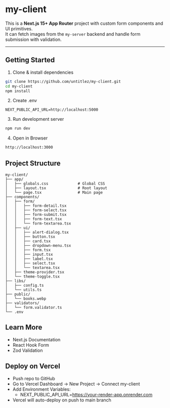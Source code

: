 # my-client

This is a **Next.js 15+ App Router** project with custom form components and UI primitives.  
It can fetch images from the `my-server` backend and handle form submission with validation.

---

## Getting Started

1. Clone & install dependencies

```bash
git clone https://github.com/untitlez/my-client.git
cd my-client
npm install
```

2. Create .env

```env
NEXT_PUBLIC_API_URL=http://localhost:5000
```

3. Run development server

```bash
npm run dev
```

4. Open in Browser

```bash
http://localhost:3000
```

## Project Structure

```plaintext
my-client/
├── app/
│   ├── globals.css             # Global CSS
│   ├── layout.tsx              # Root layout
│   └── page.tsx                # Main page
├── components/
│   ├── form/
│   │   ├── form-detail.tsx
│   │   ├── form-select.tsx
│   │   ├── form-submit.tsx
│   │   ├── form-text.tsx
│   │   └── form-textarea.tsx
│   ├── ui/
│   │   ├── alert-dialog.tsx
│   │   ├── button.tsx
│   │   ├── card.tsx
│   │   ├── dropdown-menu.tsx
│   │   ├── form.tsx
│   │   ├── input.tsx
│   │   ├── label.tsx
│   │   ├── select.tsx
│   │   └── textarea.tsx
│   ├── theme-provider.tsx
│   └── theme-toggle.tsx
├── libs/
│   ├── config.ts
│   └── utils.ts
├── public/
│   └── books.webp
├── validators/
│   └── form.validator.ts
└── .env
```

## Learn More

- Next.js Documentation
- React Hook Form
- Zod Validation

## Deploy on Vercel

- Push repo to GitHub
- Go to Vercel Dashboard → New Project → Connect my-client
- Add Environment Variables:
  - NEXT_PUBLIC_API_URL=https://your-render-app.onrender.com
- Vercel will auto-deploy on push to main branch
